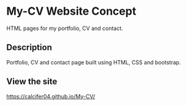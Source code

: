 # My-CV Website Concept

HTML pages for my portfolio, CV and contact.

## Description

Portfolio, CV and contact page built using HTML, CSS and bootstrap.

## View the site

https://calcifer04.github.io/My-CV/
